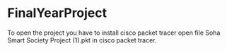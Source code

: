 # FinalYearProject
To open the project you have to install cisco packet tracer
open file Soha Smart Society Project (1).pkt in cisco packet tracer.
